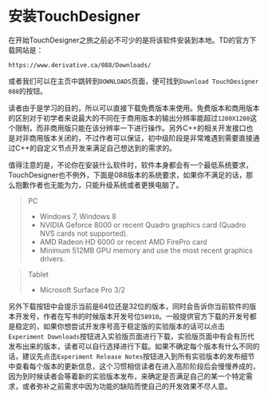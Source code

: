 # 安装TouchDesigner

在开始TouchDesigner之旅之前必不可少的是将该软件安装到本地。TD的官方下载网站是：
```
https://www.derivative.ca/088/Downloads/
```
或者我们可以在主页中跳转到`DOWNLOADS`页面，便可找到`Download TouchDesigner 088`的按钮。

读者由于是学习的目的，所以可以直接下载免费版本来使用。免费版本和商用版本的区别对于初学者来说最大的不同在于商用版本的输出分辨率能超过`1280X1280`这个限制，而非商用版只能在该分辨率一下进行操作。另外C++的相关开发接口也是对非商用版本关闭的，不过作者可以保证，初中级阶段是非常难遇到需要直接通过C++的自定义节点开发来满足自己想达到的需求的。

值得注意的是，不论你在安装什么软件时，软件本身都会有一个最低系统要求，TouchDesigner也不例外，下面是088版本的系统要求，如果你不满足的话，那么抱歉作者也无能为力，只能升级系统或者更换电脑了。
> PC
> * Windows 7, Windows 8
> * NVIDIA Geforce 8000 or recent Quadro graphics card (Quadro NVS cards not supported).
> * AMD Radeon HD 6000 or recent AMD FirePro card
> * Minimum 512MB GPU memory and use the most recent graphics drivers.

> Tablet
> * Microsoft Surface Pro 3/2

另外下载按钮中会提示当前是64位还是32位的版本，同时会告诉你当前软件的版本开发号，作者在写书的时候版本开发号位`58910`。一般提供官方下载的开发号都是稳定的，如果你想尝试开发序号高于稳定版的实验版本的话可以点击`Experiment Downloads`按钮进入实验版页面进行下载，实验版页面中有会有历代发布出来的版本，读者可以自行选择进行下载。如果不确定每个版本有什么不同的话，建议先点击`Experiment Release Notes`按钮进入到所有实验版本的发布细节中查看每个版本的更新信息，这个习惯相信读者在进入高阶阶段后会慢慢养成的，因为到时候读者会等着新的实验版本发布，来确定是否满足自己的某一个特定需求，或者弥补之前需求中因为功能的缺陷而使自己的开发效果不尽人意。





